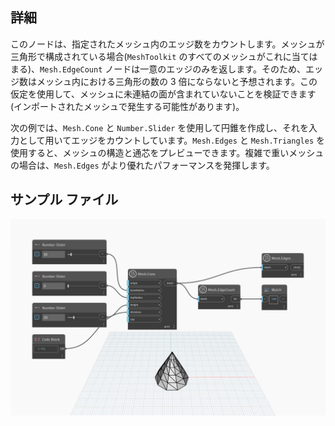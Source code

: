 ## 詳細
このノードは、指定されたメッシュ内のエッジ数をカウントします。メッシュが三角形で構成されている場合(`MeshToolkit` のすべてのメッシュがこれに当てはまる)、`Mesh.EdgeCount` ノードは一意のエッジのみを返します。そのため、エッジ数はメッシュ内における三角形の数の 3 倍にならないと予想されます。この仮定を使用して、メッシュに未連結の面が含まれていないことを検証できます(インポートされたメッシュで発生する可能性があります)。

次の例では、`Mesh.Cone` と `Number.Slider` を使用して円錐を作成し、それを入力として用いてエッジをカウントしています。`Mesh.Edges` と `Mesh.Triangles` を使用すると、メッシュの構造と通芯をプレビューできます。複雑で重いメッシュの場合は、`Mesh.Edges` がより優れたパフォーマンスを発揮します。

## サンプル ファイル

![Example](./Autodesk.DesignScript.Geometry.Mesh.EdgeCount_img.jpg)
